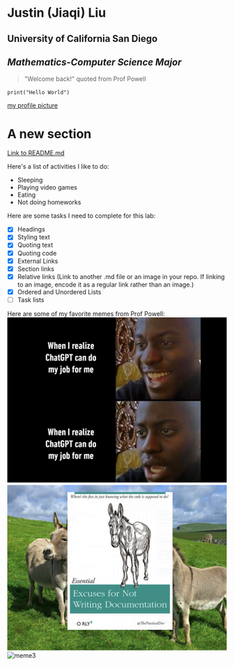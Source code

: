 # Justin (Jiaqi) Liu
## **University of California San Diego**
## _Mathematics-Computer Science Major_
> "Welcome back!" quoted from Prof Powell

```
print("Hello World")
```

[my profile picture](pictures\profile_pic.png)

# A new section

[Link to README.md](README.md)

Here's a list of activities I like to do:
* Sleeping
* Playing video games
* Eating
* Not doing homeworks

Here are some tasks I need to complete for this lab:
- [x] Headings
- [x] Styling text
- [x] Quoting text
- [x] Quoting code
- [x] External Links
- [x] Section links
- [x] Relative links (Link to another .md file or an image in your repo. If linking to an image, encode it as a regular link rather than an image.)
- [x] Ordered and Unordered Lists
- [ ] Task lists

Here are some of my favorite memes from Prof Powell:
![meme1](pictures\meme1.png)
![meme2](pictures\meme2.png)
![meme3](pictures\meme3.png)
